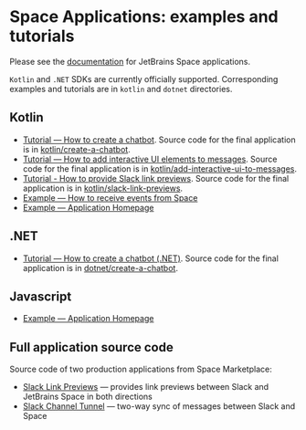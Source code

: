 # Space Applications: examples and tutorials

Please see the [documentation](https://jetbrains.com/help/space/applications.html) for JetBrains Space applications.

`Kotlin` and `.NET` SDKs are currently officially supported. Corresponding examples and tutorials are in `kotlin` 
and `dotnet` directories.

## Kotlin

* [Tutorial — How to create a chatbot](https://jetbrains.com/help/space/get-started-create-a-chatbot.html). Source code for the final application is in [kotlin/create-a-chatbot](https://github.com/JetBrains/space-app-tutorials/tree/main/kotlin/create-a-chatbot).
* [Tutorial — How to add interactive UI elements to messages](https://jetbrains.com/help/space/how-to-add-ui-to-messages.html). Source code for the final application is in [kotlin/add-interactive-ui-to-messages](https://github.com/JetBrains/space-app-tutorials/tree/main/kotlin/add-interactive-ui-to-messages).
* [Tutorial - How to provide Slack link previews](https://www.jetbrains.com/help/space/kotlin-how-to-unfurl-links.html). Source code for the final application is in [kotlin/slack-link-previews](https://github.com/JetBrains/space-app-tutorials/tree/main/kotlin/slack-link-previews).
* [Example — How to receive events from Space](https://github.com/JetBrains/space-app-tutorials/tree/main/kotlin/space-events)
* [Example — Application Homepage](https://github.com/JetBrains/space-app-tutorials/tree/main/kotlin/app-homepage-react)

## .NET

* [Tutorial — How to create a chatbot (.NET)](https://jetbrains.com/help/space/how-to-create-a-chatbot-net.html). Source code for the final application is in [dotnet/create-a-chatbot](https://github.com/JetBrains/space-app-tutorials/tree/main/dotnet/create-a-chatbot).

## Javascript

* [Example — Application Homepage](https://github.com/JetBrains/space-app-tutorials/tree/main/js/app-homepage)

## Full application source code

Source code of two production applications from Space Marketplace:

* [Slack Link Previews](https://github.com/JetBrains/space-slack-unfurls) — provides link previews between Slack and JetBrains Space in both directions
* [Slack Channel Tunnel](https://github.com/JetBrains/space-slack-channel-sync) — two-way sync of messages between Slack and Space